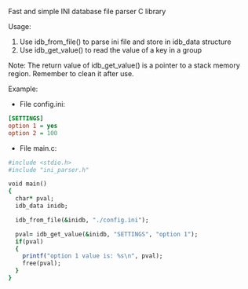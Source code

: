 Fast and simple INI database file parser C library

Usage:
1. Use idb_from_file() to parse ini file and store in idb_data structure
2. Use idb_get_value() to read the value of a key in a group

Note:
The return value of idb_get_value() is a pointer to a stack memory region. Remember to clean it after use.

Example:
- File config.ini:
```ini
[SETTINGS]
option 1 = yes
option 2 = 100
```

- File main.c:
```ruby
#include <stdio.h>
#include "ini_parser.h"

void main()
{
  char* pval;
  idb_data inidb;

  idb_from_file(&inidb, "./config.ini");

  pval= idb_get_value(&inidb, "SETTINGS", "option 1");
  if(pval)
  {
    printf("option 1 value is: %s\n", pval);
    free(pval);
  }
}
```
